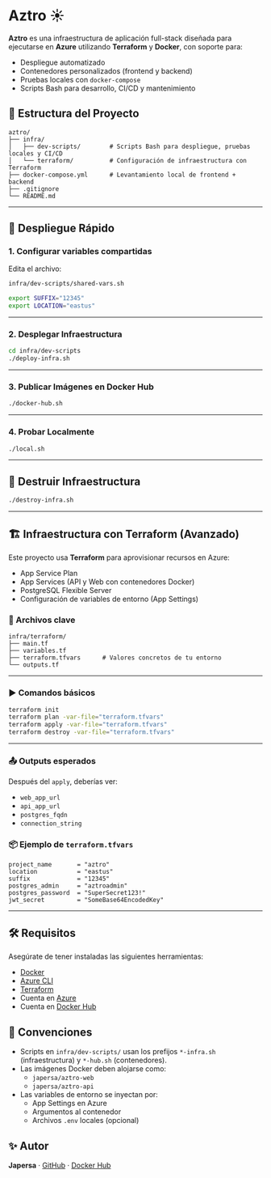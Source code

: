 # Aztro ☀️

**Aztro** es una infraestructura de aplicación full-stack diseñada para ejecutarse en **Azure** utilizando **Terraform** y **Docker**, con soporte para:

- Despliegue automatizado
- Contenedores personalizados (frontend y backend)
- Pruebas locales con `docker-compose`
- Scripts Bash para desarrollo, CI/CD y mantenimiento

## 📁 Estructura del Proyecto

```plaintext
aztro/
├── infra/
│   ├── dev-scripts/        # Scripts Bash para despliegue, pruebas locales y CI/CD
│   └── terraform/          # Configuración de infraestructura con Terraform
├── docker-compose.yml      # Levantamiento local de frontend + backend
├── .gitignore
└── README.md
```

---


## 🚀 Despliegue Rápido

### 1. Configurar variables compartidas

Edita el archivo:

```bash
infra/dev-scripts/shared-vars.sh

export SUFFIX="12345"
export LOCATION="eastus"
```

---

### 2. Desplegar Infraestructura

```bash
cd infra/dev-scripts
./deploy-infra.sh
```
---

### 3. Publicar Imágenes en Docker Hub

```bash
./docker-hub.sh
```

---

### 4. Probar Localmente

```bash
./local.sh
```

---

## 🔄 Destruir Infraestructura

```bash
./destroy-infra.sh
```

---

## 🏗️ Infraestructura con Terraform (Avanzado)

Este proyecto usa **Terraform** para aprovisionar recursos en Azure:

- App Service Plan
- App Services (API y Web con contenedores Docker)
- PostgreSQL Flexible Server
- Configuración de variables de entorno (App Settings)

### 📁 Archivos clave

```plaintext
infra/terraform/
├── main.tf
├── variables.tf
├── terraform.tfvars      # Valores concretos de tu entorno
└── outputs.tf 
```

---

### ▶️ Comandos básicos

```bash
terraform init
terraform plan -var-file="terraform.tfvars"
terraform apply -var-file="terraform.tfvars"
terraform destroy -var-file="terraform.tfvars"
```

---

### 📤 Outputs esperados

Después del `apply`, deberías ver:

- `web_app_url`
- `api_app_url`
- `postgres_fqdn`
- `connection_string`

### 📦 Ejemplo de `terraform.tfvars`

```hcl
project_name       = "aztro"
location           = "eastus"
suffix             = "12345"
postgres_admin     = "aztroadmin"
postgres_password  = "SuperSecret123!"
jwt_secret         = "SomeBase64EncodedKey"
```

---

## 🛠 Requisitos

Asegúrate de tener instaladas las siguientes herramientas:

- [Docker](https://www.docker.com/)
- [Azure CLI](https://learn.microsoft.com/en-us/cli/azure/install-azure-cli)
- [Terraform](https://developer.hashicorp.com/terraform/downloads)
- Cuenta en [Azure](https://portal.azure.com/)
- Cuenta en [Docker Hub](https://hub.docker.com/)

## 🧼 Convenciones

- Scripts en `infra/dev-scripts/` usan los prefijos `*-infra.sh` (infraestructura) y `*-hub.sh` (contenedores).
- Las imágenes Docker deben alojarse como:
  - `japersa/aztro-web`
  - `japersa/aztro-api`
- Las variables de entorno se inyectan por:
  - App Settings en Azure
  - Argumentos al contenedor
  - Archivos `.env` locales (opcional)

## ✨ Autor

**Japersa** · [GitHub](https://github.com/japersa) · [Docker Hub](https://hub.docker.com/u/japersa)
